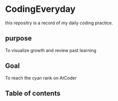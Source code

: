 # CodingEveryday
this repositry is a record of my daily coding practice.

## purpose
To visualize growth and review past learning
## Goal
To reach the cyan rank on AtCoder
## Table of contents
